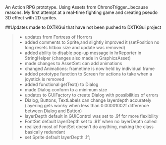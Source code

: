 An Action RPG prototype. Using Assets from ChronoTrigger...because reasons.
My first attempt at a real-time fighting game and creating pseudo 3D effect with 2D sprites.


##Updates made to DXTKGui that have not been pushed to DXTKGui project
>- updates from Fortress of Horrors
>- added comments to Sprite,and slightly improved it (setPosition no long resets hitbox size and update was removed)
>- added ability to disable pop-up message in hrReporter in StringHelper (changes also made in GraphicsAsset)
>- made changes to AssetSet: can add animations
>- changed Animations: frametime is now held by individual frame
>- added prototype function to Screen for actions to take when a joystick is removed
>- added functional getText() to Dialog
>- made Dialog conform to a minimum size
>- updates to GUIFactory to create Dialog with possibilities of errors
>- Dialog, Buttons, TextLabels can change layerdepth accurately
	(layering gets wonky when less than 0.00001002f difference between Dialog and Button)
>- layerDepth default in GUIControl was set to .9f for more flexibility
>- FontSet default layerDepth set to .91f when no layerDepth called
>- realized most of FontSet doesn't do anything, making the class basically redundant
>- set Sprite default layerDepth .1f;
